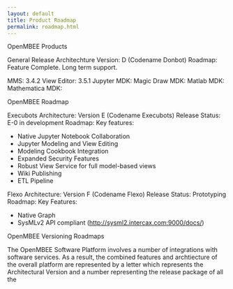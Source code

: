 ```yaml
---
layout: default
title: Product Roadmap
permalink: roadmap.html
---
```

OpenMBEE Products

General Release
Architechture Version: D (Codename Donbot)
Roadmap: Feature Complete. Long term support.

MMS: 3.4.2
View Editor: 3.5.1
Jupyter MDK:
Magic Draw MDK:
Matlab MDK:
Mathematica MDK:

OpenMBEE Roadmap

Execubots
Architecture: Version E (Codename Execubots)
Release Status: E-0 in development
Roadmap:
Key features: 
* Native Jupyter Notebook Collaboration 
* Jupyter Modeling and View Editing 
* Modeling Cookbook Integration
* Expanded Security Features
* Robust View Service for full model-based views
* Wiki Publishing
* ETL Pipeline

Flexo 
Architecture: Version F (Codename Flexo)
Release Status: Prototyping
Roadmap: 
Key Features:
* Native Graph 
* SysMLv2 API compliant (http://sysml2.intercax.com:9000/docs/)
   
 OpenMBEE Versioning Roadmaps

The OpenMBEE Software Platform involves a number of integrations with software services. As a result, the combined features and archtiecture of the overall platform are represented by a letter which represents the Architectural Version and a number representing the release package of all the 


